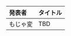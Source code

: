 | 発表者                           | タイトル                                                          |
|:---------------------------------|:------------------------------------------------------------------|
| もじゃ変                         | TBD                                                               |
